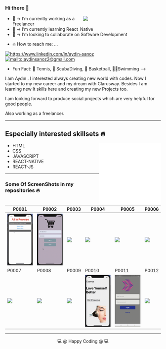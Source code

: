 ### Hi there 👋

<img src="https://github-readme-stats.vercel.app/api?username=AydinSanoz&show_icons=true" align='right' width="50%">

- 🔑 -> I’m currently working as a Freelancer
- 📲 -> I’m currently learning React_Native
- 🌈 -> I’m looking to collaborate on Software Development
<!-- - 🤔 I’m looking for help with social Projects
- 💬 Ask me about anything -->
- 🔥 How to reach me: ...
<a href= "https://www.linkedin.com/in/aydin-sanoz-93411970/" target="_blank">
    <img src="https://img.shields.io/badge/%20-linkedin-0072b1" alt="https://www.linkedin.com/in/aydin-sanoz">
<a href="mailto:aydinsanoz2@gmail.com" target="_blank">
    <img src="https://img.shields.io/badge/%20-gmail-B23121" alt="mailto:aydinsanoz2@gmail.com">
</a>
<!-- 
<a href="https://medium.com/@aydinsanoz2" target="_blank">
    <img src="https://img.shields.io/badge/%20-medium-black" alt="https://medium.com/@aydinsanoz2">
</a>
 -->
  
<!-- - 😄 Pronouns: ... -->
- Fun Fact: 🎾 Tennis, 🤿  ScubaDiving, 🏀 Basketball, 🏊‍♀️Swimming
-->

I am Aydın . I interested always creating new world with codes. Now I started to my new career and my dream with Clarusway. Besides I am learning new It skills  here and creating my new Projects too. 

I am looking forward to produce social projects which are very helpful for good people. 

Also working as a freelancer.

---

## Especially interested skillsets 🔥

- HTML    <img src = "./MyProjectsScrrenShots/animation_500_kd7ngokt.gif" alt="react-native" width=200 height=200 align="right" >
- CSS
- JAVASCRIPT 
- REACT-NATIVE 
- REACT-JS 

---
  
### Some Of ScreenShots in my repositories 🔥
|P0001|P0002|P0003|P0004|P0005|P0006|
|---|---|---|---|---|---|
|<img src = './MyProjectsScrrenShots/reverse.gif'>|<img src = './MyProjectsScrrenShots/loginPage.gif'>|<img src = './MyProjectsScrrenShots/todo.gif'>|<img src = './MyProjectsScrrenShots/CityYelpLast.gif'>|<img src = './MyProjectsScrrenShots/out.gif'>|<img src = './MyProjectsScrrenShots/famousOnes.gif'>|
|P0007|P0008|P0009|P0010|P0011|P0012|
|<img src = './MyProjectsScrrenShots/mynewspage.gif'>|<img src = './MyProjectsScrrenShots/clarusShopping.gif'>|<img src = './MyProjectsScrrenShots/mapCityRestaurant.gif'>|<img src = './MyProjectsScrrenShots/makeup.gif'>|<img src = './MyProjectsScrrenShots/androidchat.gif'>|<img src = './MyProjectsScrrenShots/clonetrivia.gif'>

---

<p align = center> 💻  @ Happy Coding @ 💻 <p>

<!--
**AydinSanoz/AydinSanoz** is a ✨ _special_ ✨ repository because its `README.md` (this file) appears on your GitHub profile.

Here are some ideas to get you started:

- 🔭 I’m currently working on ...
- 🌱 I’m currently learning ...
- 👯 I’m looking to collaborate on ...
- 🤔 I’m looking for help with ...
- 💬 Ask me about ...
- 📫 How to reach me: ...
- 😄 Pronouns: ...
- ⚡ Fun fact: ...
-->
